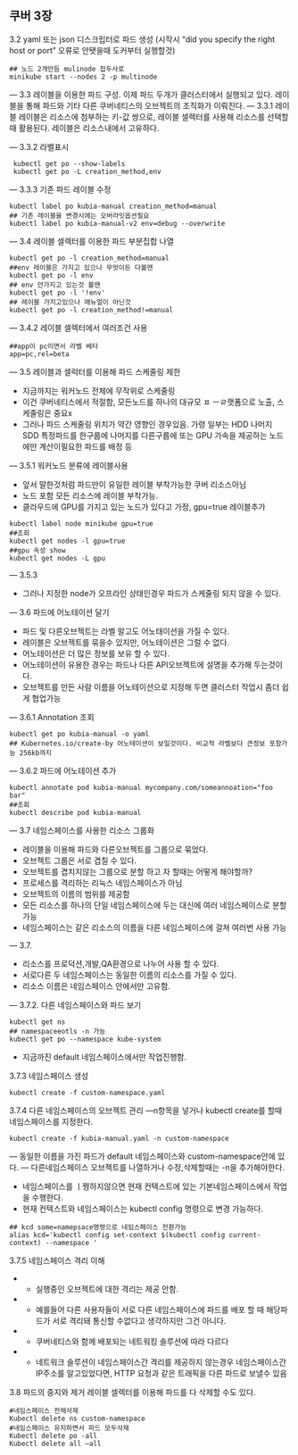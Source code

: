 ## 쿠버 3장
3.2 yaml 또는 json 디스크립터로 파드 생성
(시작시 “did you specify the right host or port” 오류로 안됏을때 도커부터 실행할것)
```
## 노드 2개만듬 mulinode 접두사로
minikube start --nodes 2 -p multinode 
```
— 3.3 레이블을 이용한 파드 구성.
이제 파드 두개가 클러스터에서 실행되고 있다. 레이블을 통해 파드와 기타 다른 쿠버네티스의 오브젝트의 조직화가 이뤄진다.
— 3.3.1 레이블
레이블은 리소스에 첨부하는 키-값 쌍으로, 레이블 셀렉터를 사용해 리소스를 선택할 때 활용된다. 레이블은 리소스내에서 고유하다.

— 3.3.2 라벨표시
```
 kubectl get po --show-labels
 kubectl get po -L creation_method,env
```
— 3.3.3 기존 파드 레이블 수정

```
kubectl label po kubia-manual creation_method=manual
## 기존 레이블을 변경시에는 오버라잇옵션필요
kubectl label po kubia-manual-v2 env=debug --overwrite
```

— 3.4 레이블 셀렉터를 이용한 파드 부분집합 나열
```
kubectl get po -l creation_method=manual
##env 레이블은 가지고 있으나 무엇이든 다볼땐
kubectl get po -l env
## env 안가지고 있는것 볼땐
kubectl get po -l '!env'
## 레이블 가지고있으나 매뉴얼이 아닌것
kubectl get po -l creation_method!=manual
```

— 3.4.2 레이블 셀렉터에서 여러조건 사용
```
##app이 pc이면서 라벨 베타
app=pc,rel=beta

```

— 3.5 레이블과 셀럭터를 이용해 파드 스케줄링 제한
- 지금까지는 워커노드 전체에 무작위로 스케줄링
- 이건 쿠버네티스에서 적절함, 모든노드를 하나의 대규모 ㅍ ㅡㄹ랫폼으로 노출, 스케줄링은 중요x
- 그러나 파드 스케줄링 위치가 약간 영향인 경우있음.  가령 일부는 HDD 나머지 SDD 특정파드를 한구룹에 나머지를 다른구룹에 또는 GPU 가속을 제공하는 노드에만 계산이필요한 파드를 배정 등

— 3.5.1 워커노드 분류에 레이블사용
- 앞서 말한것처럼 파드만이 유일한 레이블 부착가능한 쿠버 리소스아님
- 노드 포함 모든 리소스에 레이블 부착가능.
- 클라우드에 GPU를 가지고 있는 노드가 있다고 가정, gpu=true 레이블추가
```
kubectl label node minikube gpu=true
##조회 
kubectl get nodes -l gpu=true
##gpu 속성 show
kubectl get nodes -L gpu 
```

— 3.5.3
- 그러나 지정한 node가 오프라인 상태인경우 파드가 스케줄링 되지 않을 수 있다.

— 3.6 파드에 어노테이션 달기
- 파드 및 다른오브젝트는 라벨 말고도 어노태이션을 가질 수 있다.
- 레이블은 오브젝트를 묶을수 있지만, 어노테이션은 그럴 수 없다.
- 어노테이션은 더 많은 정보를 보유 할 수 있다.
- 어노테이션이 유용한 경우는 파드나 다른 API오브젝트에 설명을 추가해 두는것이다.
- 오브젝트를 만든 사람 이름을 어노테이션으로 지정해 두면 클러스터 작업시 좀더 쉽게 협업가능

— 3.6.1
Annotation 조회
```
kubectl get po kubia-manual -o yaml
## Kubernetes.io/create-by 어노테이션이 보일것이다. 비교적 라벨보다 큰정보 포함가능 256kb까지
```

— 3.6.2 파드에 어노테이션 추가
```
kubectl annotate pod kubia-manual mycompany.com/someannoation="foo bar"
##조회
kubectl describe pod kubia-manual
```

— 3.7 네임스페이스를 사용한 리소스 그룹화
- 레이블을 이용해 파드와 다른오브젝트를 그룹으로 묶었다.
- 오브젝트 그룹은 서로 겹칠 수 있다.
- 오브젝트를 겹치지않는 그룹으로 분할 하고 자 할때는 어떻게 해야할까?
- 프로세스를 격리하는 리눅스 네임스페이스가 아님
- 오브젝트의 이름의 범위를 제공함
- 모든 리소스를 하나의 단일 네임스페이스에 두는 대신에 여러 네임스페이스로 분할가능
- 네임스페이스는 같은 리소스의 이름을 다른 네임스페이스에 걸쳐 여러번 사용 가능

— 3.7.
-  리소스를 프로덕션,개발,QA환경으로 나누어 사용 할 수 있다.
-  서로다른 두 네임스페이스는 동일한 이름의 리소스를 가질 수 있다.
- 리소스 이름은 네임스페이스 안에서만 고유함.

— 3.7.2. 다른 네임스페이스와 파드 보기
```
kubectl get ns
## namespaceeotls -n 가능
kubectl get po --namespace kube-system
```
- 지금까진 default 네임스페이스에서만 작업진행함.

3.7.3 네임스페이스 생성
```
kubectl create -f custom-namespace.yaml
```
3.7.4 다른 네임스페이스의 오브젝트 관리
 —n항목을 넣거나 kubectl create를 할때 네임스페이스를 지정한다.
```
kubectl create -f kubia-manual.yaml -n custom-namespace
```
 — 동일한 이름을 가진 파드가 default 네임스페이스와 custom-namespace안에 있다.
 — 다른네임스페이스 오브젝트를 나열하거나 수정,삭제할때는 -n을 추가해야한다.
 - 네임스페이스를 ㅣ쩡하지않으면 현재 컨텍스트에 있는 기본네임스페이스에서 작업을 수행한다.
 - 현재 컨텍스트와 네임스페이스는 kubectl config 명령으로 변경 가능하다.
```
## kcd some=namepsace명령으로 네임스페이스 전환가능
alias kcd='kubectl config set-context $(kubectl config current-context) --namespace '
```

3.7.5 네임스페이스 격리 이해
- - 실행중인 오브젝트에 대한 격리는 제공 안함.
- - 예를들어 다른 사용자들이 서로 다른 네임스페이스에 파드를 배포 할 때 해당파드가 서로 격리돼 통신할 수없다고 생각하지만 그건 아니다.
- - 쿠버네티스와 함께 배포되는 네트워킹 솔루션에 따라 다르다
- - 네트워크 솔루션이 네임스페이스간 격리를 제공하지 않는경우 네임스페이스간 IP주소를 알고있었다면, HTTP 요청과 같은 트래픽을 다른 파드로 보낼수 있음

3.8 파드의 중지와 제거
레이블 셀렉터를 이용해 파드를 다 삭제할 수도 있다.
```
#네임스페이스 전체삭제
Kubectl delete ns custom-namespace
#네임스페이스 유지하면서 파드 모두삭제
Kubectl delete po -all
Kubectl delete all —all
```